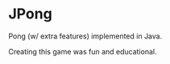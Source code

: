 # JPong
Pong (w/ extra features) implemented in Java.

Creating this game was fun and educational. 

